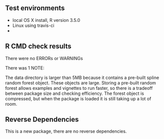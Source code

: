 ## Test environments
* local OS X install, R version 3.5.0
* Linux using travis-ci
* 

## R CMD check results
There were no ERRORs or WARNINGs

There was 1 NOTE:

The data directory is larger than 5MB because it contains a pre-built spline random forest object. These objects are large. Storing a pre-built random forest allows examples and vignettes to run faster, so there is a tradeoff between package size and checking efficiency. The forest object is compressed, but when the package is loaded it is still taking up a lot of room. 

## Reverse Dependencies
This is a new package, there are no reverse dependencies. 
